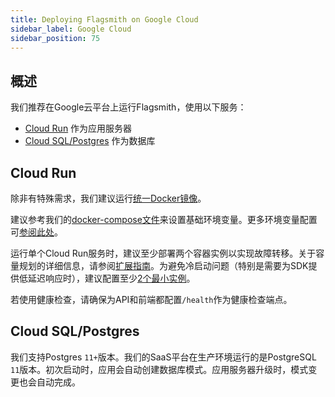 ```yaml
---
title: Deploying Flagsmith on Google Cloud
sidebar_label: Google Cloud
sidebar_position: 75
---
```


## 概述

我们推荐在Google云平台上运行Flagsmith，使用以下服务：

- [Cloud Run](https://cloud.google.com/run) 作为应用服务器
- [Cloud SQL/Postgres](https://cloud.google.com/sql/postgresql) 作为数据库

## Cloud Run

除非有特殊需求，我们建议运行[统一Docker镜像](https://hub.docker.com/repository/docker/flagsmith/flagsmith)。

建议参考我们的[docker-compose文件](https://github.com/Flagsmith/self-hosted/blob/main/docker-compose.yml)来设置基础环境变量。更多环境变量配置可[参阅此处](locally-api.md#environment-variables)。

运行单个Cloud Run服务时，建议至少部署两个容器实例以实现故障转移。关于容量规划的详细信息，请参阅[扩展指南](/deployment/configuration/sizing-and-scaling)。为避免冷启动问题（特别是需要为SDK提供低延迟响应时），建议配置至少[2个最小实例](https://cloud.google.com/run/docs/configuring/min-instances)。

若使用健康检查，请确保为API和前端都配置`/health`作为健康检查端点。

## Cloud SQL/Postgres

我们支持Postgres `11+`版本。我们的SaaS平台在生产环境运行的是PostgreSQL `11`版本。初次启动时，应用会自动创建数据库模式。应用服务器升级时，模式变更也会自动完成。